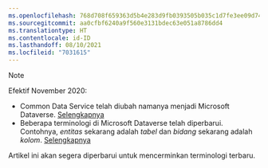 ```yaml
---
ms.openlocfilehash: 768d708f659363d5b4e283d9fb0393505b035c1d7fe3ee09d74ea17eab87a8f0
ms.sourcegitcommit: aa0cfbf6240a9f560e3131bdec63e051a8786dd4
ms.translationtype: HT
ms.contentlocale: id-ID
ms.lasthandoff: 08/10/2021
ms.locfileid: "7031615"
---
```

> [!NOTE]
> Efektif November 2020:
> - Common Data Service telah diubah namanya menjadi Microsoft Dataverse. [Selengkapnya](https://aka.ms/PAuAppBlog)
> - Beberapa terminologi di Microsoft Dataverse telah diperbarui. Contohnya, *entitas* sekarang adalah *tabel* dan *bidang* sekarang adalah *kolom*. [Selengkapnya](/powerapps/maker/data-platform/data-platform-intro)
>
> Artikel ini akan segera diperbarui untuk mencerminkan terminologi terbaru.